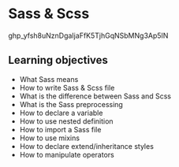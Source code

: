 # Sass & Scss
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
## Learning objectives
- What Sass means
- How to write Sass & Scss file
- What is the difference between Sass and Scss
- What is the Sass preprocessing
- How to declare a variable
- How to use nested definition
- How to import a Sass file
- How to use mixins
- How to declare extend/inheritance styles
- How to manipulate operators
